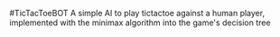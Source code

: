 #TicTacToeBOT
A simple AI to play tictactoe against a human player, implemented with the minimax algorithm into the game's decision tree
